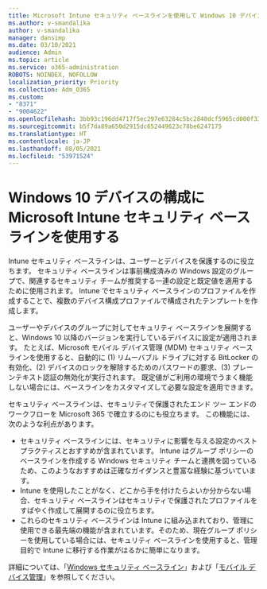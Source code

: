 ```yaml
---
title: Microsoft Intune セキュリティ ベースラインを使用して Windows 10 デバイスを構成する
ms.author: v-smandalika
author: v-smandalika
manager: dansimp
ms.date: 03/10/2021
audience: Admin
ms.topic: article
ms.service: o365-administration
ROBOTS: NOINDEX, NOFOLLOW
localization_priority: Priority
ms.collection: Adm_O365
ms.custom:
- "8371"
- "9004622"
ms.openlocfilehash: 3bb93c196dd4717f5ec297e63284c5bc2840dcf5965cd000f336fde1e982a061
ms.sourcegitcommit: b5f7da89a650d2915dc652449623c78be6247175
ms.translationtype: HT
ms.contentlocale: ja-JP
ms.lasthandoff: 08/05/2021
ms.locfileid: "53971524"
---
```

# <a name="use-the-microsoft-intune-security-baselines-for-configuring-windows-10-devices"></a>Windows 10 デバイスの構成に Microsoft Intune セキュリティ ベースラインを使用する

Intune セキュリティ ベースラインは、ユーザーとデバイスを保護するのに役立ちます。 セキュリティ ベースラインは事前構成済みの Windows 設定のグループで、関連するセキュリティ チームが推奨する一連の設定と既定値を適用するために使用されます。 Intune でセキュリティ ベースラインのプロファイルを作成することで、複数のデバイス構成プロファイルで構成されたテンプレートを作成します。

ユーザーやデバイスのグループに対してセキュリティ ベースラインを展開すると、Windows 10 以降のバージョンを実行しているデバイスに設定が適用されます。 たとえば、Microsoft モバイル デバイス管理 (MDM) セキュリティ ベースラインを使用すると、自動的に (1) リムーバブル ドライブに対する BitLocker の有効化、(2) デバイスのロックを解除するためのパスワードの要求、(3) プレーンテキスト認証の無効化が実行されます。 既定値がご利用の環境でうまく機能しない場合には、ベースラインをカスタマイズして必要な設定を適用できます。

セキュリティ ベースラインは、セキュリティで保護されたエンド ツー エンドのワークフローを Microsoft 365 で確立するのにも役立ちます。 この機能には、次のような利点があります。
- セキュリティ ベースラインには、セキュリティに影響を与える設定のベスト プラクティスとおすすめが含まれています。 Intune はグループ ポリシーのベースラインを作成する Windows セキュリティ チームと連携を図っているため、このようなおすすめは正確なガイダンスと豊富な経験に基づいています。
- Intune を使用したことがなく、どこから手を付けたらよいか分からない場合、セキュリティ ベースラインはセキュリティで保護されたプロファイルをすばやく作成して展開するのに役立ちます。
- これらのセキュリティ ベースラインは Intune に組み込まれており、管理に使用できる最先端の機能が含まれています。そのため、現在グループ ポリシーを使用している場合には、セキュリティ ベースラインを使用すると、管理目的で Intune に移行する作業がはるかに簡単になります。

詳細については、「[Windows セキュリティ ベースライン](https://docs.microsoft.com/windows/security/threat-protection/windows-security-baselines)」および「[モバイル デバイス管理](https://docs.microsoft.com/windows/client-management/mdm/)」を参照してください。